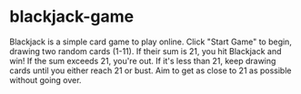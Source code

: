 # blackjack-game
Blackjack is a simple card game to play online. Click "Start Game" to begin, drawing two random cards (1-11). If their sum is 21, you hit Blackjack and win! If the sum exceeds 21, you're out. If it's less than 21, keep drawing cards until you either reach 21 or bust. Aim to get as close to 21 as possible without going over.
